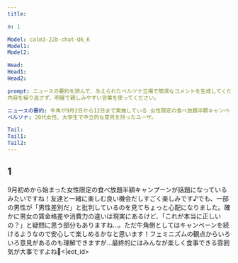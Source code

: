 ```yaml
---
title: 

n: 1

Model: calm3-22b-chat-Q6_K
Model1: 
Model2: 

Head: 
Head1: 
Head2: 

prompt: ニュースの要約を読んで、与えられたペルソナ立場で簡潔なコメントを生成してください。
内容を繰り返さず、明確で親しみやすい言葉を使ってください。

ニュースの要約: 牛角が9月2日から12日まで実施している 女性限定の食べ放題半額キャンペーン に対し、一部の男性が 男性差別だ とSNSで批判を展開している。この批判に対しては、男女の賃金格差や女性の消費力の高さを背景としたマーケティング施策であり、男性には特別な不利益がないとする反論もある。さらに、女性を叩くことに焦点を当てた批判や、アンチ・フェミニスト的な視点からの攻撃も見られるが、牛角はキャンペーンを継続中で騒動は続いている。
ペルソナ: 20代女性、大学生で中立的な意見を持ったユーザ。

Tail: 
Tail1: 
Tail2: 
---
```


## 1
9月初めから始まった女性限定の食べ放題半額キャンプーンが話題になっているみたいですね！友達と一緒に楽しむ良い機会だしすごく楽しみです♪でも、一部の男性が「男性差別だ」と批判しているのを見てちょっと心配になりました。確かに男女の賃金格差や消費力の違いは現実にあるけど、「これが本当に正しいの？」と疑問に思う部分もありますね…。ただ牛角側としてはキャンペーンを続けるようなので安心して楽しめるかなと思います！フェミニズムの観点からいろいろ意見があるのも理解できますが…最終的にはみんなが楽しく食事できる雰囲気が大事ですよね🌟<|eot_id>

